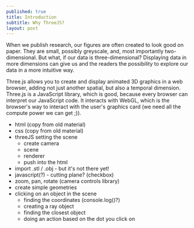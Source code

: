 ```yaml
---
published: true
title: Introduction
subtitle: Why ThreeJS?
layout: post
---
```

When we publish research, our figures are often created to look good on paper. They are small, possibly greyscale, and, most importantly two-dimensional. But what, if our data is three-dimensional? Displaying data in more dimensions can give us and the readers the possibility to explore our data in a more intuitive way.

Three.js allows you to create and display animated 3D graphics in a web browser, adding not just another spatial, but also a temporal dimension. Three.js is a JavaScript library, which is good, because every browser can interpret our JavaScript code. It interacts with WebGL, which is the browser's way to interact with the user's graphics card (we need all the compute power we can get ;)).

* html (copy from old material)
* css  (copy from old material)
* threeJS setting the scene
  * create camera
  * scene
  * renderer
  * push into the html
* import .stl / .obj - but it's not there yet!
* javascript(?) - cutting plane? (checkbox)
* zoom, pan, rotate (camera controls library)
* create simple geometries
* clicking on an object in the scene
  * finding the coordinates (console.log()?)
  * creating a ray object
  * finding the closest object
  * doing an action based on the dot you click on
